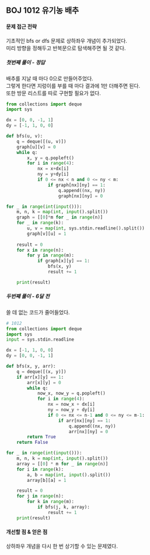 ## BOJ 1012 유기농 배추
#### 문제 접근 전략
기초적인 bfs or dfs 문제로 상하좌우 개념이 추가되었다.  
미리 방향을 정해두고 반복문으로 탐색해주면 될 것 같다.
##### 첫번째 풀이 - 정답
배추를 지날 때 마다 0으로 만들어주었다.  
그렇게 한다면 지렁이를 부를 때 마다 결과에 1만 더해주면 된다.  
또한 방문 리스트를 따로 구현할 필요가 없다.
```python
from collections import deque
import sys

dx = [0, 0, -1, 1]
dy = [-1, 1, 0, 0]

def bfs(u, v):
    q = deque([(u, v)])
    graph[u][v] = 0
    while q:
        x, y = q.popleft()
        for i in range(4):
            nx = x+dx[i]
            ny = y+dy[i]
            if 0 <= nx < n and 0 <= ny < m:
                if graph[nx][ny] == 1:
                    q.append((nx, ny))
                    graph[nx][ny] = 0

for _ in range(int(input())):
    m, n, k = map(int, input().split())
    graph = [[0]*m for _ in range(n)]
    for _ in range(k):
        u, v = map(int, sys.stdin.readline().split())
        graph[v][u] = 1
    
    result = 0
    for x in range(n):
        for y in range(m):
            if graph[x][y] == 1:
                bfs(x, y)
                result += 1

    print(result)
```

##### 두번째 풀이 - 6달 전
쓸 데 없는 코드가 줄어들었다.
```python
# 1012
from collections import deque
import sys
input = sys.stdin.readline

dx = [-1, 1, 0, 0]
dy = [0, 0, -1, 1]

def bfs(x, y, arr):
    q = deque([(x, y)])
    if arr[x][y] == 1:
        arr[x][y] = 0
        while q:
            now_x, now_y = q.popleft()
            for i in range(4):
                nx = now_x + dx[i]
                ny = now_y + dy[i]
                if 0 <= nx <= n-1 and 0 <= ny <= m-1:
                    if arr[nx][ny] == 1:
                        q.append((nx, ny))
                        arr[nx][ny] = 0
        return True
    return False

for _ in range(int(input())):
    m, n, k = map(int, input().split())
    array = [[0] * m for _ in range(n)]
    for i in range(k):
        a, b = map(int, input().split())
        array[b][a] = 1

    result = 0
    for j in range(n):
        for k in range(m):
            if bfs(j, k, array):
                result += 1
    print(result)
```

#### 개선할 점 & 얻은 점
상하좌우 개념을 다시 한 번 상기할 수 있는 문제였다.
